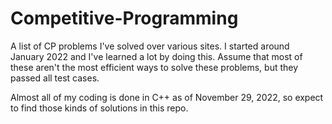 # Competitive-Programming

A list of CP problems I've solved over various sites. I started around January 2022 and I've learned a lot by doing this. Assume that most of these aren't the most efficient ways to solve these problems, but they passed all test cases.

Almost all of my coding is done in C++ as of November 29, 2022, so expect to find those kinds of solutions in this repo.
